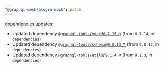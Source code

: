 ```yaml
---
"@graphql-mesh/plugin-mock": patch
---
```

dependencies updates:
  - Updated dependency [`@graphql-tools/mock@8.7.15` ↗︎](https://www.npmjs.com/package/@graphql-tools/mock/v/8.7.15) (from `8.7.14`, in `dependencies`)
  - Updated dependency [`@graphql-tools/schema@9.0.13` ↗︎](https://www.npmjs.com/package/@graphql-tools/schema/v/9.0.13) (from `9.0.12`, in `dependencies`)
  - Updated dependency [`@graphql-tools/utils@9.1.4` ↗︎](https://www.npmjs.com/package/@graphql-tools/utils/v/9.1.4) (from `9.1.3`, in `dependencies`)
